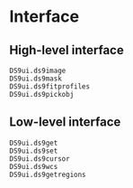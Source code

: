 # Interface

## High-level interface

```@docs
DS9ui.ds9image
DS9ui.ds9mask
DS9ui.ds9fitprofiles
DS9ui.ds9pickobj
```

## Low-level interface

```@docs
DS9ui.ds9get
DS9ui.ds9set
DS9ui.ds9cursor
DS9ui.ds9wcs
DS9ui.ds9getregions
```